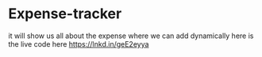 # Expense-tracker
it will show us all about the expense where we can add dynamically
here is the live code here  https://lnkd.in/geE2eyya
